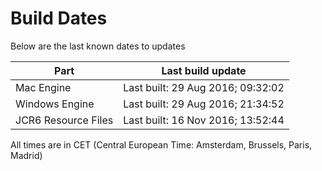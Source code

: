 # Build Dates

Below are the last known dates to updates

Part | Last build update
-----|-----
Mac Engine | Last built: 29 Aug 2016; 09:32:02
Windows Engine | Last built: 29 Aug 2016; 21:34:52
JCR6 Resource Files | Last built: 16 Nov 2016; 13:52:44
All times are in CET (Central European Time: Amsterdam, Brussels, Paris, Madrid)



